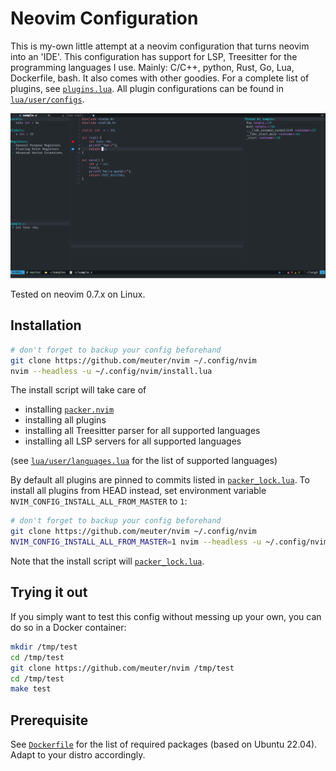 # Neovim Configuration

This is my-own little attempt at a neovim configuration that turns neovim into an 'IDE'. 
This configuration has support for LSP, Treesitter for the programming languages I use. 
Mainly: C/C++, python, Rust, Go, Lua, Dockerfile, bash. It also comes with other goodies.
For a complete list of plugins, see [`plugins.lua`](lua/user/plugins.lua).
All plugin configurations can be found in [`lua/user/configs`](lua/user/configs).

![Screenshot](screenshots/debugging-c.jpg)

Tested on neovim 0.7.x on Linux.

## Installation

```bash
# don't forget to backup your config beforehand
git clone https://github.com/meuter/nvim ~/.config/nvim 
nvim --headless -u ~/.config/nvim/install.lua
```

The install script will take care of
- installing [`packer.nvim`](https://github.com/wbthomason/packer.nvim)
- installing all plugins
- installing all Treesitter parser for all supported languages
- installing all LSP servers for all supported languages 

(see [`lua/user/languages.lua`](lua/user/languages.lua) for the list of supported languages)

By default all plugins are pinned to commits listed in [`packer_lock.lua`](lua/user/packer_lock.lua).
To install all plugins from HEAD instead, set environment variable `NVIM_CONFIG_INSTALL_ALL_FROM_MASTER` to `1`:

```bash
# don't forget to backup your config beforehand
git clone https://github.com/meuter/nvim ~/.config/nvim
NVIM_CONFIG_INSTALL_ALL_FROM_MASTER=1 nvim --headless -u ~/.config/nvim/install.lua
```

Note that the install script will [`packer_lock.lua`](lua/user/packer_lock.lua).

## Trying it out

If you simply want to test this config without messing up your own, you can do so in a Docker container:

```bash
mkdir /tmp/test
cd /tmp/test
git clone https://github.com/meuter/nvim /tmp/test
cd /tmp/test
make test
```

## Prerequisite

See [`Dockerfile`](Dockerfile) for the list of required packages (based on Ubuntu 22.04).
Adapt to your distro accordingly.


